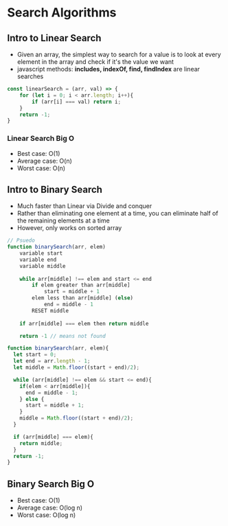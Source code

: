 # Search Algorithms

## Intro to Linear Search
- Given an array, the simplest way to search for a value is to look at every element in the array and check if it's the value we want
- javascript methods: **includes, indexOf, find, findIndex** are linear searches

```javascript
const linearSearch = (arr, val) => {
    for (let i = 0; i < arr.length; i++){
        if (arr[i] === val) return i;
    }
    return -1;
}
```

### Linear Search Big O
- Best case: O(1) 
- Average case: O(n)
- Worst case: O(n)

## Intro to Binary Search
- Much faster than Linear via Divide and conquer
- Rather than eliminating one element at a time, you can eliminate half of the remaining elements at a time
- However, only works on sorted array 

```javascript
// Psuedo
function binarySearch(arr, elem)
	variable start
	variable end
	variable middle
	
	while arr[middle] !== elem and start <= end
		if elem greater than arr[middle]
			start = middle + 1
		elem less than arr[middle] (else)
			end = middle - 1
		RESET middle
	
	if arr[middle] === elem then return middle

	return -1 // means not found
```

```javascript
function binarySearch(arr, elem){
  let start = 0;
  let end = arr.length - 1;
  let middle = Math.floor((start + end)/2);

  while (arr[middle] !== elem && start <= end){
    if(elem < arr[middle]){
      end = middle - 1;
    } else {
      start = middle + 1;
    }
    middle = Math.floor((start + end)/2);
  }

  if (arr[middle] === elem){
    return middle;
  }
  return -1;
}
```
## Binary Search Big O
- Best case: O(1) 
- Average case: O(log n)
- Worst case: O(log n)